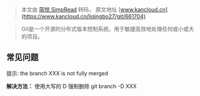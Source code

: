 > 本文由 [简悦 SimpRead](http://ksria.com/simpread/) 转码， 原文地址 [www.kancloud.cn](https://www.kancloud.cn/liqingbo27/git/661704)

> Git是一个开源的分布式版本控制系统，用于敏捷高效地处理任何或小或大的项目。

常见问题
----

提示: the branch XXX is not fully merged

**解决方法：** 使用大写的 D 强制删除 git branch -D XXX